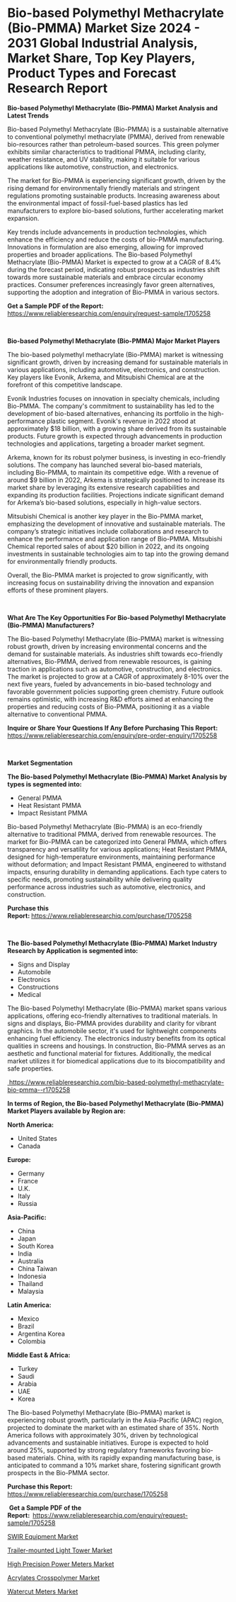 <p><h1>Bio-based Polymethyl Methacrylate (Bio-PMMA) Market Size 2024 - 2031 Global Industrial Analysis, Market Share, Top Key Players, Product Types and Forecast Research Report</h1></p><p><strong>Bio-based Polymethyl Methacrylate (Bio-PMMA) Market Analysis and Latest Trends</strong></p>
<p><p>Bio-based Polymethyl Methacrylate (Bio-PMMA) is a sustainable alternative to conventional polymethyl methacrylate (PMMA), derived from renewable bio-resources rather than petroleum-based sources. This green polymer exhibits similar characteristics to traditional PMMA, including clarity, weather resistance, and UV stability, making it suitable for various applications like automotive, construction, and electronics.</p><p>The market for Bio-PMMA is experiencing significant growth, driven by the rising demand for environmentally friendly materials and stringent regulations promoting sustainable products. Increasing awareness about the environmental impact of fossil-fuel-based plastics has led manufacturers to explore bio-based solutions, further accelerating market expansion. </p><p>Key trends include advancements in production technologies, which enhance the efficiency and reduce the costs of bio-PMMA manufacturing. Innovations in formulation are also emerging, allowing for improved properties and broader applications. The Bio-based Polymethyl Methacrylate (Bio-PMMA) Market is expected to grow at a CAGR of 8.4% during the forecast period, indicating robust prospects as industries shift towards more sustainable materials and embrace circular economy practices. Consumer preferences increasingly favor green alternatives, supporting the adoption and integration of Bio-PMMA in various sectors.</p></p>
<p><strong>Get a Sample PDF of the Report:&nbsp;</strong> <a href="https://www.reliableresearchiq.com/enquiry/request-sample/1705258?utm_campaign=1594&utm_medium=2&utm_source=Github&utm_content=ia&utm_term=21102024&utm_id=bio-based-polymethyl-methacrylate-bio-pmma">https://www.reliableresearchiq.com/enquiry/request-sample/1705258</a></p>
<p>&nbsp;</p>
<p><strong>Bio-based Polymethyl Methacrylate (Bio-PMMA) Major Market Players</strong></p>
<p><p>The bio-based polymethyl methacrylate (Bio-PMMA) market is witnessing significant growth, driven by increasing demand for sustainable materials in various applications, including automotive, electronics, and construction. Key players like Evonik, Arkema, and Mitsubishi Chemical are at the forefront of this competitive landscape.</p><p>Evonik Industries focuses on innovation in specialty chemicals, including Bio-PMMA. The company's commitment to sustainability has led to the development of bio-based alternatives, enhancing its portfolio in the high-performance plastic segment. Evonik's revenue in 2022 stood at approximately $18 billion, with a growing share derived from its sustainable products. Future growth is expected through advancements in production technologies and applications, targeting a broader market segment.</p><p>Arkema, known for its robust polymer business, is investing in eco-friendly solutions. The company has launched several bio-based materials, including Bio-PMMA, to maintain its competitive edge. With a revenue of around $9 billion in 2022, Arkema is strategically positioned to increase its market share by leveraging its extensive research capabilities and expanding its production facilities. Projections indicate significant demand for Arkema’s bio-based solutions, especially in high-value sectors.</p><p>Mitsubishi Chemical is another key player in the Bio-PMMA market, emphasizing the development of innovative and sustainable materials. The company’s strategic initiatives include collaborations and research to enhance the performance and application range of Bio-PMMA. Mitsubishi Chemical reported sales of about $20 billion in 2022, and its ongoing investments in sustainable technologies aim to tap into the growing demand for environmentally friendly products.</p><p>Overall, the Bio-PMMA market is projected to grow significantly, with increasing focus on sustainability driving the innovation and expansion efforts of these prominent players.</p></p>
<p>&nbsp;</p>
<p><strong>What Are The Key Opportunities For Bio-based Polymethyl Methacrylate (Bio-PMMA) Manufacturers?</strong></p>
<p><p>The Bio-based Polymethyl Methacrylate (Bio-PMMA) market is witnessing robust growth, driven by increasing environmental concerns and the demand for sustainable materials. As industries shift towards eco-friendly alternatives, Bio-PMMA, derived from renewable resources, is gaining traction in applications such as automotive, construction, and electronics. The market is projected to grow at a CAGR of approximately 8-10% over the next five years, fueled by advancements in bio-based technology and favorable government policies supporting green chemistry. Future outlook remains optimistic, with increasing R&D efforts aimed at enhancing the properties and reducing costs of Bio-PMMA, positioning it as a viable alternative to conventional PMMA.</p></p>
<p><strong>Inquire or Share Your Questions If Any Before Purchasing This Report:</strong> <a href="https://www.reliableresearchiq.com/enquiry/pre-order-enquiry/1705258?utm_campaign=1594&utm_medium=2&utm_source=Github&utm_content=ia&utm_term=21102024&utm_id=bio-based-polymethyl-methacrylate-bio-pmma">https://www.reliableresearchiq.com/enquiry/pre-order-enquiry/1705258</a></p>
<p>&nbsp;</p>
<p><strong>Market Segmentation</strong></p>
<p><strong>The Bio-based Polymethyl Methacrylate (Bio-PMMA) Market Analysis by types is segmented into:</strong></p>
<p><ul><li>General PMMA</li><li>Heat Resistant PMMA</li><li>Impact Resistant PMMA</li></ul></p>
<p><p>Bio-based Polymethyl Methacrylate (Bio-PMMA) is an eco-friendly alternative to traditional PMMA, derived from renewable resources. The market for Bio-PMMA can be categorized into General PMMA, which offers transparency and versatility for various applications; Heat Resistant PMMA, designed for high-temperature environments, maintaining performance without deformation; and Impact Resistant PMMA, engineered to withstand impacts, ensuring durability in demanding applications. Each type caters to specific needs, promoting sustainability while delivering quality performance across industries such as automotive, electronics, and construction.</p></p>
<p><strong>Purchase this Report:&nbsp;</strong><a href="https://www.reliableresearchiq.com/purchase/1705258?utm_campaign=1594&utm_medium=2&utm_source=Github&utm_content=ia&utm_term=21102024&utm_id=bio-based-polymethyl-methacrylate-bio-pmma">https://www.reliableresearchiq.com/purchase/1705258</a></p>
<p>&nbsp;</p>
<p><strong>The Bio-based Polymethyl Methacrylate (Bio-PMMA) Market Industry Research by Application is segmented into:</strong></p>
<p><ul><li>Signs and Display</li><li>Automobile</li><li>Electronics</li><li>Constructions</li><li>Medical</li></ul></p>
<p><p>The Bio-based Polymethyl Methacrylate (Bio-PMMA) market spans various applications, offering eco-friendly alternatives to traditional materials. In signs and displays, Bio-PMMA provides durability and clarity for vibrant graphics. In the automobile sector, it's used for lightweight components enhancing fuel efficiency. The electronics industry benefits from its optical qualities in screens and housings. In construction, Bio-PMMA serves as an aesthetic and functional material for fixtures. Additionally, the medical market utilizes it for biomedical applications due to its biocompatibility and safe properties.</p></p>
<p><a href="https://www.reliableresearchiq.com/bio-based-polymethyl-methacrylate-bio-pmma--r1705258?utm_campaign=1594&utm_medium=2&utm_source=Github&utm_content=ia&utm_term=21102024&utm_id=bio-based-polymethyl-methacrylate-bio-pmma">&nbsp;https://www.reliableresearchiq.com/bio-based-polymethyl-methacrylate-bio-pmma--r1705258</a></p>
<p><strong>In terms of Region, the Bio-based Polymethyl Methacrylate (Bio-PMMA) Market Players available by Region are:</strong></p>
<p>
    <p> <strong> North America: </strong>
        <ul>
            <li>United States</li>
            <li>Canada</li>
        </ul>
        </p> 
    <p> <strong> Europe: </strong>
        <ul>
            <li>Germany</li>
            <li>France</li>
            <li>U.K.</li>
            <li>Italy</li>
            <li>Russia</li>
        </ul>
        </p> 
    <p> <strong> Asia-Pacific: </strong>
        <ul>
            <li>China</li>
            <li>Japan</li>
            <li>South Korea</li>
            <li>India</li>
            <li>Australia</li>
            <li>China Taiwan</li>
            <li>Indonesia</li>
            <li>Thailand</li>
            <li>Malaysia</li>
        </ul>
        </p> 
    <p> <strong> Latin America: </strong>
        <ul>
            <li>Mexico</li>
            <li>Brazil</li>
            <li>Argentina Korea</li>
            <li>Colombia</li>
        </ul>
        </p> 
    <p> <strong> Middle East & Africa: </strong>
        <ul>
            <li>Turkey</li>
            <li>Saudi</li>
            <li>Arabia</li>
            <li>UAE</li>
            <li>Korea</li>
        </ul>
    </p>
    </p>
<p><p>The Bio-based Polymethyl Methacrylate (Bio-PMMA) market is experiencing robust growth, particularly in the Asia-Pacific (APAC) region, projected to dominate the market with an estimated share of 35%. North America follows with approximately 30%, driven by technological advancements and sustainable initiatives. Europe is expected to hold around 25%, supported by strong regulatory frameworks favoring bio-based materials. China, with its rapidly expanding manufacturing base, is anticipated to command a 10% market share, fostering significant growth prospects in the Bio-PMMA sector.</p></p>
<p><strong>Purchase this Report: </strong><a href="https://www.reliableresearchiq.com/purchase/1705258?utm_campaign=1594&utm_medium=2&utm_source=Github&utm_content=ia&utm_term=21102024&utm_id=bio-based-polymethyl-methacrylate-bio-pmma">https://www.reliableresearchiq.com/purchase/1705258</a></p>
<p>&nbsp;<strong>Get a Sample PDF of the Report:&nbsp;&nbsp;</strong><a href="https://www.reliableresearchiq.com/enquiry/request-sample/1705258?utm_campaign=1594&utm_medium=2&utm_source=Github&utm_content=ia&utm_term=21102024&utm_id=bio-based-polymethyl-methacrylate-bio-pmma">https://www.reliableresearchiq.com/enquiry/request-sample/1705258</a></p>
<p><strong></strong></p>
<p><p><a href="https://www.linkedin.com/pulse/swir-equipment-market-pulse-113-expansion-blueprint-2024-2031-xn54f?utm_campaign=1594&utm_medium=2&utm_source=Github&utm_content=ia&utm_term=21102024&utm_id=bio-based-polymethyl-methacrylate-bio-pmma">SWIR Equipment Market</a></p><p><a href="https://www.linkedin.com/pulse/trailer-mounted-light-tower-market-global-regional-analysis-w4kaf?utm_campaign=1594&utm_medium=2&utm_source=Github&utm_content=ia&utm_term=21102024&utm_id=bio-based-polymethyl-methacrylate-bio-pmma">Trailer-mounted Light Tower Market</a></p><p><a href="https://www.linkedin.com/pulse/high-precision-power-meters-market-shifts-strategic-analysis-tivyf?utm_campaign=1594&utm_medium=2&utm_source=Github&utm_content=ia&utm_term=21102024&utm_id=bio-based-polymethyl-methacrylate-bio-pmma">High Precision Power Meters Market</a></p><p><a href="https://github.com/SanjidaMahmud54/Market-Research-Report-List-1/blob/main/acrylates-crosspolymer-market.md?utm_campaign=1594&utm_medium=2&utm_source=Github&utm_content=ia&utm_term=21102024&utm_id=bio-based-polymethyl-methacrylate-bio-pmma">Acrylates Crosspolymer Market</a></p><p><a href="https://www.linkedin.com/pulse/emerging-trends-watercut-meters-market-detailed-overview-applications-hzusf?utm_campaign=1594&utm_medium=2&utm_source=Github&utm_content=ia&utm_term=21102024&utm_id=bio-based-polymethyl-methacrylate-bio-pmma">Watercut Meters Market</a></p></p>